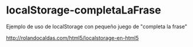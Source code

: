 localStorage-completaLaFrase
============================

Ejemplo de uso de localStorage con pequeño juego de "completa la frase"

http://rolandocaldas.com/html5/localstorage-en-html5

